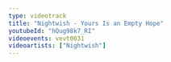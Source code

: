 ```yaml
---
type: videotrack
title: "Nightwish - Yours Is an Empty Hope"
youtubeId: "hQug98k7_RI"
videoevents: vevt0031
videoartists: ["Nightwish"]
---
```

